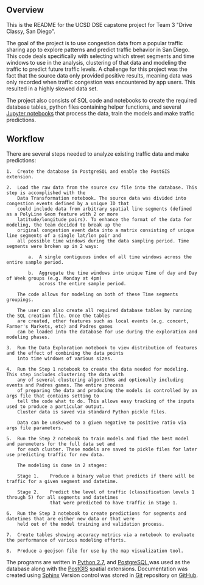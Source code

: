 ## Overview

This is the README for the UCSD DSE capstone project for Team 3 "Drive Classy, San Diego".

The goal of the project is to use congestion data from a popular traffic sharing app to explore
patterns and predict traffic behavior in San Diego. This code deals specifically with
selecting which street segments and time windows to use in the analysis, clustering of that data
and modeling the traffic to predict future traffic levels. A challenge for this project was the fact that the
source data only provided positive results, meaning data was only recorded when traffic congestion was encountered
by app users. This resulted in a highly skewed data set.

The project also consists of SQL code and notebooks to create the required database tables, python files containing helper functions,
and several [Jupyter notebooks](http://jupyter.org/) that process the data, train the models and make traffic predictions.

## Workflow

There are several steps needed to analyze existing traffic data and make predictions:

    1.  Create the database in PostgreSQL and enable the PostGIS extension.

    2.  Load the raw data from the source csv file into the database. This step is accomplished with the
        Data Transformation notebook. The source data was divided into congestion events defined by a unique ID that
        could include data from arbitrary spatial line segments (defined as a PolyLine Geom feature with 2 or more
        latitude/longitude pairs). To enhance the format of the data for modeling, the team decided to break up the
        original congestion event data into a matrix consisting of unique line segments of a single lat/lon pair and
        all possible time windows during the data sampling period. Time segments were broken up in 2 ways:

            a.  A single contiguous index of all time windows across the entire sample period.

            b.  Aggregate the time windows into unique Time of day and Day of Week groups (e.g. Monday at 4pm)
                across the entire sample period.

        The code allows for modeling on both of these Time segments groupings.

        The user can also create all required database tables by running the SQL creation file. Once the tables
        are created, other features such as local events (e.g. concert, Farmer's Markets, etc) and Padres games
        can be loaded into the database for use during the exploration and modeling phases.

    3.  Run the Data Exploration notebook to view distribution of features and the effect of combining the data points
        into time windows of various sizes.

    4.  Run the Step 1 notebook to create the data needed for modeling. This step includes clustering the data with
        any of several clustering algorithms and optionally including events and Padres games. The entire process
        of preparing the data and producing the models is controlled by an args file that contains setting to
        tell the code what to do. This allows easy tracking of the inputs used to produce a particular output.
        Cluster data is saved via standard Python pickle files.

        Data can be unskewed to a given negative to positive ratio via args file parameters.

    5.  Run the Step 2 notebook to train models and find the best model and paremeters for the full data set and 
        for each cluster. These models are saved to pickle files for later use predicting traffic for new data.

        The modeling is done in 2 stages:

        Stage 1.    Produce a binary value that predicts if there will be traffic for a given segment and datetime.

        Stage 2.    Predict the level of traffic (classification levels 1 through 5) for all segments and datetimes
                    that were predicted to have traffic in Stage 1.

    6.  Run the Step 3 notebook to create predictions for segments and datetimes that are either new data or that were
        held out of the model training and validation process.

    7.  Create tables showing accuracy metrics via a notebook to evaluate the performance of various modeling efforts.

    8.  Produce a geojson file for use by the map visualization tool.


The programs are written in [Python 2.7](https://docs.python.org/2/index.html), and
[PostgreSQL](https://www.postgresql.org),was used as the database along with the [PostGIS](https://postgis.net)
spatial extensions.  Documentation was created using [Sphinx](http://www.sphinx-doc.org/en/stable/)
Version control was stored in [Git](https://git-scm.com/) repository on [GitHub](https://github.com/mas-dse/capstone-cohort3-group3).
